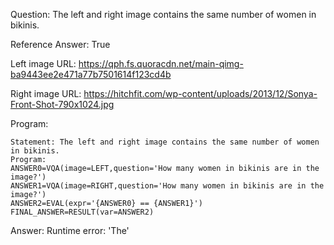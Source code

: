 Question: The left and right image contains the same number of women in bikinis.

Reference Answer: True

Left image URL: https://qph.fs.quoracdn.net/main-qimg-ba9443ee2e471a77b7501614f123cd4b

Right image URL: https://hitchfit.com/wp-content/uploads/2013/12/Sonya-Front-Shot-790x1024.jpg

Program:

```
Statement: The left and right image contains the same number of women in bikinis.
Program:
ANSWER0=VQA(image=LEFT,question='How many women in bikinis are in the image?')
ANSWER1=VQA(image=RIGHT,question='How many women in bikinis are in the image?')
ANSWER2=EVAL(expr='{ANSWER0} == {ANSWER1}')
FINAL_ANSWER=RESULT(var=ANSWER2)
```
Answer: Runtime error: 'The'

